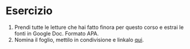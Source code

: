 # Esercizio

1. Prendi tutte le letture che hai fatto finora per questo corso e estrai le fonti in Google Doc. Formato APA.
2. Nomina il foglio, mettilo in condivisione e linkalo [qui](https://docs.google.com/spreadsheets/d/1nPh0BLhFgIVi0lCaxvyLo2WJnRzQaMyvyv2NKhXwtKs/edit?usp=sharing).

